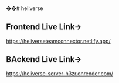 ��#   h e l i v e r s e 
 

## Frontend Live Link-> 

https://heliverseteamconnector.netlify.app/


## BAckend Live Link-> 

https://heliverse-server-h3zr.onrender.com/
 
